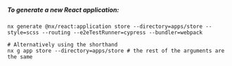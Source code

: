 ##### To generate a new React application:

```shell
nx generate @nx/react:application store --directory=apps/store --style=scss --routing --e2eTestRunner=cypress --bundler=webpack

# Alternatively using the shorthand
nx g app store --directory=apps/store # the rest of the arguments are the same
```
